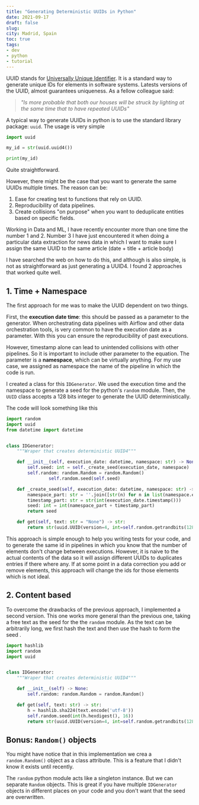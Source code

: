 ```yaml
---
title: "Generating Deterministic UUIDs in Python"
date: 2021-09-17
draft: false
slug: 
city: Madrid, Spain
toc: true
tags:
- dev
- python
- tutorial
---
```



UUID stands for [Universally Unique Identifier](https://en.wikipedia.org/wiki/Universally_unique_identifier). It is a standard way to generate unique IDs for elements in software systems. Latests versions of the UUID, almost guarantees uniqueness. As a fellow colleague said:


> _"Is more probable that both our houses will be struck by lighting at the same time that to have repeated UUIDs"_


A typical way to generate UUIDs in python is to use the standard library package: `uuid`. The usage is very simple


```python
import uuid

my_id = str(uuid.uuid4())

print(my_id)
```


Quite straightforward.


However, there might be the case that you want to generate the same UUIDs multiple times. The reason can be:

1. Ease for creating test to functions that rely on UUID.
1. Reproducibility of data pipelines.
1. Create collisions "on purpose"  when you want to deduplicate entities based on specific fields.

Working in Data and ML, I have recently encounter more than one time the number 1 and 2. Number 3 I have just encountered it when doing a particular data extraction for news data in which I want to make sure I assign the same UUID to the same article (date + title + article body)


I have searched the web on how to do this, and although is also simple, is not as straightforward as just generating a UUID4. I found 2 approaches that worked quite well.


## 1. Time + Namespace


The first approach for me was to make the UUID dependent on two things.


First, the __execution date time__: this should be passed as a parameter to the generator. When orchestrating data pipelines with Airflow and other data orchestration tools, is very common to have the execution date as a parameter. With this you can ensure the reproducibility of past executions.


However, timestamp alone can lead to unintended collisions with other pipelines. So it is important to include other parameter to the equation. The parameter is a __namespace__, which can be virtually anything. For my use case, we assigned as namespace the name of the pipeline in which the code is run.


I created a class for this `IDGenerator`. We used the execution time and the namespace to generate a seed for the python's `random` module. Then, the `UUID` class accepts a 128 bits integer to generate the UUID deterministically.


The code will look something like this


```python
import random
import uuid
from datetime import datetime


class IDGenerator:
    """Wraper that creates deterministic UUID4"""

    def __init__(self, execution_date: datetime, namespace: str) -> None:
        self.seed: int = self._create_seed(execution_date, namespace)
        self.random: random.Random = random.Random()
				self.random.seed(self.seed)

    def _create_seed(self, execution_date: datetime, namespace: str) -> int:
        namespace_part: str = ''.join([str(n) for n in list(namespace.encode('utf8'))])
        timestamp_part: str = str(int(execution_date.timestamp()))
        seed: int = int(namespace_part + timestamp_part)
        return seed

    def get(self, text: str = "None") -> str:
        return str(uuid.UUID(version=4, int=self.random.getrandbits(128)))
```


This approach is simple enough to help you writing tests for your code, and to generate the same id in pipelines in which you know that the number of elements don't change between executions. However, it is naive to the actual contents of the data so it will assign different UUIDs to duplicates entries if there where any. If at some point in a data correction you add or remove elements, this approach will change the ids for those elements which is not ideal.


## 2. Content based


To overcome the drawbacks of the previous approach, I implemented a second version. This one works more general than the previous one, taking a free text as the seed for the the `random` module. As the text can be arbitrarily long, we first hash the text and then use the hash to form the seed .


```python
import hashlib
import random
import uuid


class IDGenerator:
    """Wraper that creates deterministic UUID4"""

    def __init__(self) -> None:
        self.random: random.Random = random.Random()

    def get(self, text: str) -> str:
        h = hashlib.sha224(text.encode('utf-8'))
        self.random.seed(int(h.hexdigest(), 16))
        return str(uuid.UUID(version=4, int=self.random.getrandbits(128)))
```


## Bonus: `Random()` objects


You might have notice that in this implementation we crea a `random.Random()` object as a class attribute. This is a feature that I didn't know it exists until recently.


The `random` python module acts like a singleton instance. But we can separate `Random` objects. This is great if you have multiple `IDGenerator` objects in different places on your code and you don't want that the seed are overwritten. 


